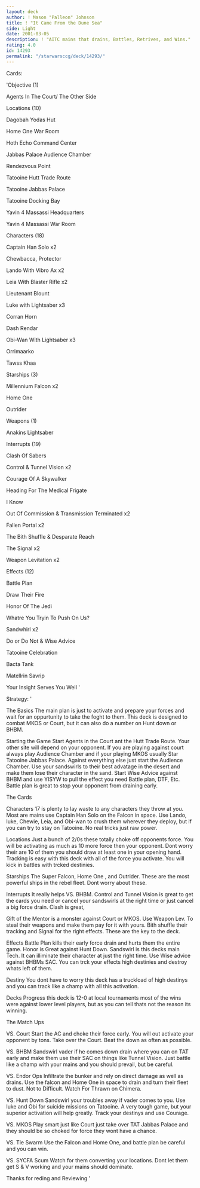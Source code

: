 ```yaml
---
layout: deck
author: ! Mason "Palleon" Johnson
title: ! "It Came From the Dune Sea"
side: Light
date: 2001-03-05
description: ! "AITC mains that drains, Battles, Retrives, and Wins."
rating: 4.0
id: 14293
permalink: "/starwarsccg/deck/14293/"
---
```

Cards: 

'Objective (1)

Agents In The Court/ The Other Side


Locations (10)

Dagobah Yodas Hut

Home One War Room

Hoth Echo Command Center

Jabbas Palace Audience Chamber

Rendezvous Point

Tatooine Hutt Trade Route

Tatooine Jabbas Palace

Tatooine Docking Bay

Yavin 4 Massassi Headquarters

Yavin 4 Massassi War Room


Characters (18)

Captain Han Solo x2

Chewbacca, Protector

Lando With Vibro Ax x2

Leia With Blaster Rifle x2

Lieutenant Blount

Luke with Lightsaber x3

Corran Horn 

Dash Rendar

Obi-Wan With Lightsaber x3

Orrimaarko

Tawss Khaa


Starships (3)

Millennium Falcon x2

Home One

Outrider


Weapons (1)

Anakins Lightsaber


Interrupts (19)


Clash Of Sabers

Control & Tunnel Vision x2 

Courage Of A Skywalker

Heading For The Medical Frigate

I Know

Out Of Commission & Transmission Terminated x2 

Fallen Portal x2 

The Bith Shuffle & Desparate Reach

The Signal x2 

Weapon Levitation x2


Effects (12)

Battle Plan

Draw Their Fire

Honor Of The Jedi

Whatre You Tryin To Push On Us?

Sandwhirl x2

Do or Do Not & Wise Advice

Tatooine Celebration

Bacta Tank

Matellrin Savrip

Your Insight Serves You Well '

Strategy: '

The Basics The main plan is just to activate and prepare your forces and wait for an oppurtunity to take the foght to them. This deck is designed to combat MKOS or Court, but it can also do a number on Hunt down or BHBM.


Starting the Game Start Agents in the Court ant the Hutt Trade Route. Your other site will depend on your opponent. If you are playing against court always play Audience Chamber and if your playing MKOS usually Star Tatooine Jabbas Palace. Against everything else just start the Audience Chamber. Use your sandswirls to their best advatage in the desert and make them lose their character in the sand. Start Wise Advice against BHBM and use YISYW to pull the effect you need Battle plan, DTF, Etc. Battle plan is great to stop your opponent from draining early.


The Cards


Characters 17 is plenty to lay waste to any characters they throw at you. Most are mains use Captain Han Solo on the Falcon in space. Use Lando, luke, Chewie, Leia, and Obi-wan to crush them wherever they deploy, but if you can try to stay on Tatooine. No real tricks just raw power.


Locations Just a bunch of 2/0s these totally choke off opponents force. You will be activating as much as 10 more force then your opponent. Dont worry their are 10 of them you should draw at least one in your opening hand. Tracking is easy with this deck with all of the force you activate. You will kick in battles with trcked destinies.


Starships The Super Falcon, Home One , and Outrider. These are the most powerful ships in the rebel fleet. Dont worry about these.


Interrupts It really helps VS. BHBM. Control and Tunnel Vision is great to get the cards you need or cancel your sandswirls at the right time or just cancel a big force drain. Clash is great,

Gift of the Mentor is a monster against Court or MKOS. Use Weapon Lev. To steal their weapons and make them pay for it with yours. Bith shuffle their tracking and Signal for the right effects. These are the key to the deck.


Effects Battle Plan kills their early force drain and hurts them the entire game. Honor is Great against Hunt Down. Sandswirl is this decks main Tech. It can illiminate their character at just the right time. Use Wise advice against BHBMs SAC. You can trck your effects high destinies and destroy whats left of them.


Destiny You dont have to worry this deck has a truckload of high destinys and you can track like a champ with all this activation.


Decks Progress this deck is 12-0 at local tournaments most of the wins were against lower level players, but as you can tell thats not the reason its winning.


The Match Ups


VS. Court Start the AC and choke their force early. You will out activate your opponent by tons. Take over the Court. Beat the down as often as possible.


VS. BHBM Sandswirl vader if he comes down drain where you can on TAT early and make them use their SAC on things like Tunnel Vision. Just battle like a champ with your mains and you should prevail, but be careful.


VS. Endor Ops Infiltrate the bunker and rely on direct damage as well as drains. Use the falcon and Home One in space to drain and turn their fleet to dust. Not to Difficult. Watch For Thrawn on Chimera.


VS. Hunt Down Sandswirl your troubles away if vader comes to you. Use luke and Obi for suicide missions on Tatooine. A very tough game, but your superior activation will help greatly. Track your destinys and use Courage. 


VS. MKOS Play smart just like Court just take over TAT Jabbas Palace and they should be so choked for force they wont have a chance.


VS. Tie Swarm Use the Falcon and Home One, and battle plan be careful and you can win.


VS. SYCFA Scum Watch for them converting your locations. Dont let them get S & V working and your mains should dominate.


Thanks for reding and Reviewing  '
